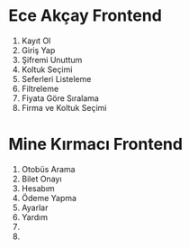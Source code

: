 

# Ece Akçay Frontend #
1. Kayıt Ol
2. Giriş Yap
3. Şifremi Unuttum
4. Koltuk Seçimi
5. Seferleri Listeleme
6. Filtreleme
7. Fiyata Göre Sıralama
8. Firma ve Koltuk Seçimi


# Mine Kırmacı Frontend #
1. Otobüs Arama
2. Bilet Onayı
3. Hesabım
4. Ödeme Yapma
5. Ayarlar
6. Yardım
7.
8.
